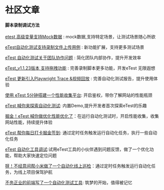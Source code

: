 # 社区文章

#### 脚本录制调试方法

[etest 高级变量支持Mock数据](https://juejin.cn/post/7345379864739266579) : mock数据,支持特定场景，让测试场景随心所欲

[eTest自动化测试支持录制文件上传用例](https://juejin.cn/post/7343883765539782707) : 新功能扩展，支持更多测试场景

[eTest 自动化测试关于团队协作问题](https://juejin.cn/post/7287768247889412155) : 简化团队内部协作，提升开发效率

[eTest_v1.1.23版本 支持拖拽功能](https://juejin.cn/post/7273026558402052096) : 完善录制脚本更多功能，开发eTest 无限遐想

[eTest 更新引入Playwright Trace &视频回放](https://juejin.cn/post/7267927742797152291) : 完善自动化测试报告，提升使用体验

[使用 eTest 5分钟搭建一个性能收集平台](https://juejin.cn/post/7262894998785179703): 开启鉴权，带你了解网站的性能瓶颈

[eTest 喊你来探索自动化测试](https://juejin.cn/post/7255605810453381175): 内置Demo,提升开发者首次探索eTest的乐趣

[掘金！eTest 喊你做优化性能优化了](https://juejin.cn/post/7251501890559033401)：在运行自动化测试时，开启性能收集，收集网站性能，持续提升体验

[ eTest 帮你每日打卡掘金签到](https://juejin.cn/post/7236295340630409274): 通过定时任务触发运行自动化任务，执行一些自动化任务

[ eTest 自动化工具调试](https://juejin.cn/post/7234342980156162105):试用eTest工具的小伙伴遇到问题反馈，做了一个优化功能，帮助大家快速定位问题

[呀！不经意间帮小米做了一个自动化线上巡检](https://juejin.cn/post/7231080269502169147)：通过定时任务触发运行自动化任务，为线上项目保驾护航

[不务正业的前端写了一个自动化测试工具](https://juejin.cn/post/7229587772217327671): 筑梦的开始，值得被记忆




